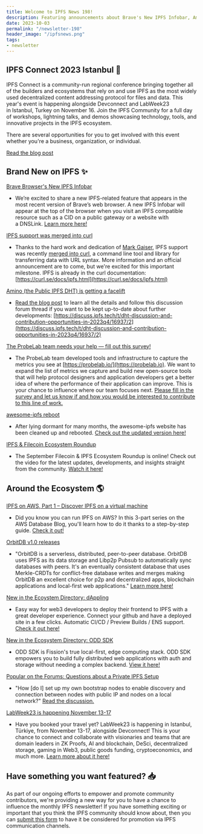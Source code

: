 ```yaml
---
title: Welcome to IPFS News 198!
description: Featuring announcements about Brave's New IPFS Infobar, Amino, and IPFS Connect!
date: 2023-10-03
permalink: "/newsletter-198"
header_image: "/ipfsnews.png"
tags:
- newsletter
---
```


## **IPFS Connect 2023 Istanbul 🔭**

IPFS Connect is a community-run regional conference bringing together all of the builders and ecosystems that rely on and use IPFS as the most widely used decentralized content addressing protocol for files and data. This year's event is happening alongside Devconnect and LabWeek23 in Istanbul, Turkey on November 16. Join the IPFS Community for a full day of workshops, lightning talks, and demos showcasing technology, tools, and innovative projects in the IPFS ecosystem.

There are several opportunities for you to get involved with this event whether you're a business, organization, or individual.

<a href="https://blog.ipfs.tech/_2023-ipfs-connect-istanbul/" class="cta-button">Read the blog post</a>

## **Brand New on IPFS ✨**

[Brave Browser's New IPFS Infobar](https://blog.ipfs.tech/_2023-brave-infobar/)

- We’re excited to share a new IPFS-related feature that appears in the most recent version of Brave’s web browser. A new IPFS Infobar will appear at the top of the browser when you visit an IPFS compatible resource such as a CID on a public gateway or a website with a DNSLink. [Learn more here!](https://blog.ipfs.tech/_2023-brave-infobar/)

[IPFS support was merged into curl](https://twitter.com/bmann/status/1705572964068930010?s=20)

- Thanks to the hard work and dedication of [Mark Gaiser](https://github.com/markg85), IPFS support was recently [merged into curl](https://github.com/curl/curl/pull/8805#issuecomment-1732260385), a command line tool and library for transferring data with URL syntax. More information and an official announcement are to come, but we're excited for this important milestone. IPFS is already in the curl documentation: [https://curl.se/docs/ipfs.html](https://curl.se/docs/ipfs.html)

[Amino (the Public IPFS DHT) is getting a facelift](https://blog.ipfs.tech/2023-09-amino-refactoring/)

- [Read the blog post](https://blog.ipfs.tech/2023-09-amino-refactoring/) to learn all the details and follow this discussion forum thread if you want to be kept up-to-date about further developments: [https://discuss.ipfs.tech/t/dht-discussion-and-contribution-opportunities-in-2023q4/16937/2](https://discuss.ipfs.tech/t/dht-discussion-and-contribution-opportunities-in-2023q4/16937/2)

[The ProbeLab team needs your help — fill out this survey!](https://tally.so/r/npoo6q)

- The ProbeLab team developed tools and infrastructure to capture the metrics you see at [https://probelab.io/](https://probelab.io). We want to expand the list of metrics we capture and build new open-source tools that will help protocol designers and application developers get a better idea of where the performance of their application can improve. This is your chance to influence where our team focuses next. [Please fill in the survey and let us know if and how you would be interested to contribute to this line of work.](https://tally.so/r/npoo6q)

[awesome-ipfs reboot](https://awesome.ipfs.tech/)

- After lying dormant for many months, the awesome-ipfs website has been cleaned up and rebooted. [Check out the updated version here!](https://awesome.ipfs.tech/)

[IPFS & Filecoin Ecosystem Roundup](https://www.youtube.com/watch?v=bdOPPnuZnhw)

- The September Filecoin & IPFS Ecosystem Roundup is online! Check out the video for the latest updates, developments, and insights straight from the community. [Watch it here!](https://www.youtube.com/watch?v=bdOPPnuZnhw)

## **Around the Ecosystem 🌎**

[IPFS on AWS, Part 1 – Discover IPFS on a virtual machine](https://aws.amazon.com/blogs/database/part-1-ipfs-on-aws-discover-ipfs-on-a-virtual-machine/)

- Did you know you can run IPFS on AWS? In this 3-part series on the AWS Database Blog, you'll learn how to do it thanks to a step-by-step guide. [Check it out!](https://aws.amazon.com/blogs/database/part-1-ipfs-on-aws-discover-ipfs-on-a-virtual-machine/)

[OrbitDB v1.0 releases](https://github.com/orbitdb/orbitdb)

- "OrbitDB is a serverless, distributed, peer-to-peer database. OrbitDB uses IPFS as its data storage and Libp2p Pubsub to automatically sync databases with peers. It's an eventually consistent database that uses Merkle-CRDTs for conflict-free database writes and merges making OrbitDB an excellent choice for p2p and decentralized apps, blockchain applications and local-first web applications." [Learn more here!](https://github.com/orbitdb/orbitdb)

[New in the Ecoystem Directory: dAppling](https://ecosystem.ipfs.tech/project/dappling/)

- Easy way for web3 developers to deploy their frontend to IPFS with a great developer experience. Connect your github and have a deployed site in a few clicks. Automatic CI/CD / Preview Builds / ENS support. [Check it out here!](https://ecosystem.ipfs.tech/project/dappling/)

[New in the Ecosystem Directory: ODD SDK](https://ecosystem.ipfs.tech/project/odd-sdk/)

- ODD SDK is Fission's true local-first, edge computing stack. ODD SDK empowers you to build fully distributed web applications with auth and storage without needing a complex backend. [View it here!](https://ecosystem.ipfs.tech/project/odd-sdk/)

[Popular on the Forums: Questions about a Private IPFS Setup](https://discuss.ipfs.tech/t/how-to-set-up-my-own-bootstrap-nodes-to-enable-discovery-and-connection-between-nodes-with-public-ip-and-nodes-on-a-local-network/16910)

- "How [do I] set up my own bootstrap nodes to enable discovery and connection between nodes with public IP and nodes on a local network?" [Read the discussion.](https://discuss.ipfs.tech/t/how-to-set-up-my-own-bootstrap-nodes-to-enable-discovery-and-connection-between-nodes-with-public-ip-and-nodes-on-a-local-network/16910)

[LabWeek23 is happening November 13-17](https://23.labweek.io/)

- Have you booked your travel yet? LabWeek23 is happening in Istanbul, Türkiye, from November 13-17, alongside Devconnect! This is your chance to connect and collaborate with visionaries and teams that are domain leaders in ZK Proofs, AI and blockchain, DeSci, decentralized storage, gaming in Web3, public goods funding, cryptoeconomics, and much more. [Learn more about it here!](https://23.labweek.io/)

## **Have something you want featured? 📥**

As part of our ongoing efforts to empower and promote community contributors, we're providing a new way for you to have a chance to influence the monthly IPFS newsletter! If you have something exciting or important that you think the IPFS community should know about, then you can [submit this form](https://airtable.com/appjqlMYucNiOYHl7/shrfPrKe112FW3ucv) to have it be considered for promotion via IPFS communication channels.

